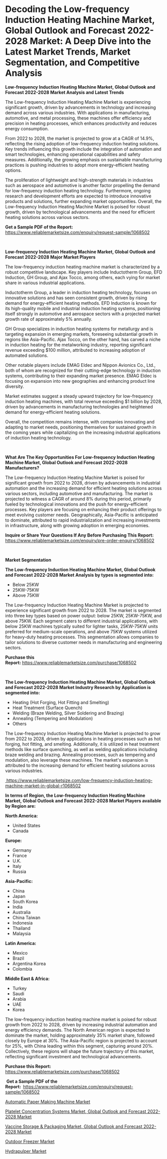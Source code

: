 <p><h1>Decoding the Low-frequency Induction Heating Machine Market, Global Outlook and Forecast 2022-2028 Market: A Deep Dive into the Latest Market Trends, Market Segmentation, and Competitive Analysis</h1></p><p><strong>Low-frequency Induction Heating Machine Market, Global Outlook and Forecast 2022-2028 Market Analysis and Latest Trends</strong></p>
<p><p>The Low-frequency Induction Heating Machine Market is experiencing significant growth, driven by advancements in technology and increasing demand across various industries. With applications in manufacturing, automotive, and metal processing, these machines offer efficiency and precision in heating processes, which enhances productivity and reduces energy consumption. </p><p>From 2022 to 2028, the market is projected to grow at a CAGR of 14.9%, reflecting the rising adoption of low-frequency induction heating solutions. Key trends influencing this growth include the integration of automation and smart technologies, enhancing operational capabilities and safety measures. Additionally, the growing emphasis on sustainable manufacturing practices is pushing industries to adopt more energy-efficient heating options.</p><p>The proliferation of lightweight and high-strength materials in industries such as aerospace and automotive is another factor propelling the demand for low-frequency induction heating technology. Furthermore, ongoing research and development efforts are expected to introduce innovative products and solutions, further expanding market opportunities. Overall, the Low-frequency Induction Heating Machine Market is poised for robust growth, driven by technological advancements and the need for efficient heating solutions across various sectors.</p></p>
<p><strong>Get a Sample PDF of the Report:&nbsp;</strong> <a href="https://www.reliablemarketsize.com/enquiry/request-sample/1068502?utm_campaign=2640&utm_medium=2&utm_source=Github&utm_content=ia&utm_term=21032025&utm_id=low-frequency-induction-heating-machine-market-global-outlook-and-forecast-2022-2028">https://www.reliablemarketsize.com/enquiry/request-sample/1068502</a></p>
<p>&nbsp;</p>
<p><strong>Low-frequency Induction Heating Machine Market, Global Outlook and Forecast 2022-2028 Major Market Players</strong></p>
<p><p>The low-frequency induction heating machine market is characterized by a robust competitive landscape. Key players include Inductotherm Group, EFD Induction, GH Group, and Ajax Tocco, among others, each vying for market share in various industrial applications.</p><p>Inductotherm Group, a leader in induction heating technology, focuses on innovative solutions and has seen consistent growth, driven by rising demand for energy-efficient heating methods. EFD Induction is known for its high-quality mobile and industrial induction heating systems, positioning itself strongly in automotive and aerospace sectors with a projected market growth rate of approximately 5% annually.</p><p>GH Group specializes in induction heating systems for metallurgy and is targeting expansion in emerging markets, foreseeing substantial growth in regions like Asia-Pacific. Ajax Tocco, on the other hand, has carved a niche in induction heating for the metalworking industry, reporting significant revenue exceeding $100 million, attributed to increasing adoption of automated solutions.</p><p>Other notable players include EMAG Eldec and Nippon Avionics Co., Ltd., both of whom are recognized for their cutting-edge technology in induction systems, contributing to their expanding market presence. EMAG Eldec is focusing on expansion into new geographies and enhancing product line diversity. </p><p>Market estimates suggest a steady upward trajectory for low-frequency induction heating machines, with total revenue exceeding $1 billion by 2028, driven by advancements in manufacturing technologies and heightened demand for energy-efficient heating solutions.</p><p>Overall, the competition remains intense, with companies innovating and adapting to market needs, positioning themselves for sustained growth in the coming years while capitalizing on the increasing industrial applications of induction heating technology.</p></p>
<p>&nbsp;</p>
<p><strong>What Are The Key Opportunities For Low-frequency Induction Heating Machine Market, Global Outlook and Forecast 2022-2028 Manufacturers?</strong></p>
<p><p>The Low-frequency Induction Heating Machine Market is poised for significant growth from 2022 to 2028, driven by advancements in industrial automation and the increasing demand for efficient heating solutions across various sectors, including automotive and manufacturing. The market is projected to witness a CAGR of around 8% during this period, primarily fueled by technological innovations and the push for energy-efficient processes. Key players are focusing on enhancing their product offerings to meet evolving customer needs. Geographically, Asia-Pacific is anticipated to dominate, attributed to rapid industrialization and increasing investments in infrastructure, along with growing adoption in emerging economies.</p></p>
<p><strong>Inquire or Share Your Questions If Any Before Purchasing This Report:</strong> <a href="https://www.reliablemarketsize.com/enquiry/pre-order-enquiry/1068502?utm_campaign=2640&utm_medium=2&utm_source=Github&utm_content=ia&utm_term=21032025&utm_id=low-frequency-induction-heating-machine-market-global-outlook-and-forecast-2022-2028">https://www.reliablemarketsize.com/enquiry/pre-order-enquiry/1068502</a></p>
<p>&nbsp;</p>
<p><strong>Market Segmentation</strong></p>
<p><strong>The Low-frequency Induction Heating Machine Market, Global Outlook and Forecast 2022-2028 Market Analysis by types is segmented into:</strong></p>
<p><ul><li>Below 25KW</li><li>25KW-75KW</li><li>Above 75KW</li></ul></p>
<p><p>The Low-frequency Induction Heating Machine Market is projected to experience significant growth from 2022 to 2028. The market is segmented into three key types based on power output: below 25KW, 25KW-75KW, and above 75KW. Each segment caters to different industrial applications, with below 25KW machines typically suited for lighter tasks, 25KW-75KW units preferred for medium-scale operations, and above 75KW systems utilized for heavy-duty heating processes. This segmentation allows companies to tailor solutions to diverse customer needs in manufacturing and engineering sectors.</p></p>
<p><strong>Purchase this Report:&nbsp;</strong><a href="https://www.reliablemarketsize.com/purchase/1068502?utm_campaign=2640&utm_medium=2&utm_source=Github&utm_content=ia&utm_term=21032025&utm_id=low-frequency-induction-heating-machine-market-global-outlook-and-forecast-2022-2028">https://www.reliablemarketsize.com/purchase/1068502</a></p>
<p>&nbsp;</p>
<p><strong>The Low-frequency Induction Heating Machine Market, Global Outlook and Forecast 2022-2028 Market Industry Research by Application is segmented into:</strong></p>
<p><ul><li>Heating (Hot Forging, Hot Fitting and Smelting)</li><li>Heat Treatment (Surface Quench)</li><li>Welding (Braze Welding, Silver Soldering and Brazing)</li><li>Annealing (Tempering and Modulation)</li><li>Others</li></ul></p>
<p><p>The Low-frequency Induction Heating Machine Market is projected to grow from 2022 to 2028, driven by applications in heating processes such as hot forging, hot fitting, and smelting. Additionally, it is utilized in heat treatment methods like surface quenching, as well as welding applications including braze welding and brazing. Annealing processes, such as tempering and modulation, also leverage these machines. The market's expansion is attributed to the increasing demand for efficient heating solutions across various industries.</p></p>
<p><a href="https://www.reliablemarketsize.com/low-frequency-induction-heating-machine-market-in-global-r1068502?utm_campaign=2640&utm_medium=2&utm_source=Github&utm_content=ia&utm_term=21032025&utm_id=low-frequency-induction-heating-machine-market-global-outlook-and-forecast-2022-2028">&nbsp;https://www.reliablemarketsize.com/low-frequency-induction-heating-machine-market-in-global-r1068502</a></p>
<p><strong>In terms of Region, the Low-frequency Induction Heating Machine Market, Global Outlook and Forecast 2022-2028 Market Players available by Region are:</strong></p>
<p>
    <p> <strong> North America: </strong>
        <ul>
            <li>United States</li>
            <li>Canada</li>
        </ul>
        </p> 
    <p> <strong> Europe: </strong>
        <ul>
            <li>Germany</li>
            <li>France</li>
            <li>U.K.</li>
            <li>Italy</li>
            <li>Russia</li>
        </ul>
        </p> 
    <p> <strong> Asia-Pacific: </strong>
        <ul>
            <li>China</li>
            <li>Japan</li>
            <li>South Korea</li>
            <li>India</li>
            <li>Australia</li>
            <li>China Taiwan</li>
            <li>Indonesia</li>
            <li>Thailand</li>
            <li>Malaysia</li>
        </ul>
        </p> 
    <p> <strong> Latin America: </strong>
        <ul>
            <li>Mexico</li>
            <li>Brazil</li>
            <li>Argentina Korea</li>
            <li>Colombia</li>
        </ul>
        </p> 
    <p> <strong> Middle East & Africa: </strong>
        <ul>
            <li>Turkey</li>
            <li>Saudi</li>
            <li>Arabia</li>
            <li>UAE</li>
            <li>Korea</li>
        </ul>
    </p>
    </p>
<p><p>The low-frequency induction heating machine market is poised for robust growth from 2022 to 2028, driven by increasing industrial automation and energy efficiency demands. The North American region is expected to dominate the market, holding approximately 35% market share, followed closely by Europe at 30%. The Asia-Pacific region is projected to account for 25%, with China leading within this segment, capturing around 20%. Collectively, these regions will shape the future trajectory of this market, reflecting significant investment and technological advancements.</p></p>
<p><strong>Purchase this Report: </strong><a href="https://www.reliablemarketsize.com/purchase/1068502?utm_campaign=2640&utm_medium=2&utm_source=Github&utm_content=ia&utm_term=21032025&utm_id=low-frequency-induction-heating-machine-market-global-outlook-and-forecast-2022-2028">https://www.reliablemarketsize.com/purchase/1068502</a></p>
<p>&nbsp;<strong>Get a Sample PDF of the Report:&nbsp;&nbsp;</strong><a href="https://www.reliablemarketsize.com/enquiry/request-sample/1068502?utm_campaign=2640&utm_medium=2&utm_source=Github&utm_content=ia&utm_term=21032025&utm_id=low-frequency-induction-heating-machine-market-global-outlook-and-forecast-2022-2028">https://www.reliablemarketsize.com/enquiry/request-sample/1068502</a></p>
<p><strong></strong></p>
<p><p><a href="https://www.linkedin.com/pulse/automatic-paper-making-machine-market-overview-2025-2032-lmt2e?utm_campaign=2640&utm_medium=2&utm_source=Github&utm_content=ia&utm_term=21032025&utm_id=low-frequency-induction-heating-machine-market-global-outlook-and-forecast-2022-2028">Automatic Paper Making Machine Market</a></p><p><a href="https://github.com/goickpache1m/Market-Research-Report-List-1/blob/main/platelet-concentration-systems-market-global-outlook-and-forecast-2022-2028-market.md?utm_campaign=2640&utm_medium=2&utm_source=Github&utm_content=ia&utm_term=21032025&utm_id=low-frequency-induction-heating-machine-market-global-outlook-and-forecast-2022-2028">Platelet Concentration Systems Market, Global Outlook and Forecast 2022-2028 Market</a></p><p><a href="https://github.com/smarzkathyb6/Market-Research-Report-List-1/blob/main/vaccine-storage-packaging-market-global-outlook-and-forecast-2022-2028-market.md?utm_campaign=2640&utm_medium=2&utm_source=Github&utm_content=ia&utm_term=21032025&utm_id=low-frequency-induction-heating-machine-market-global-outlook-and-forecast-2022-2028">Vaccine Storage & Packaging Market, Global Outlook and Forecast 2022-2028 Market</a></p><p><a href="https://www.linkedin.com/pulse/outdoor-freezer-market-study-industry-overview-key-competitor-pfone?utm_campaign=2640&utm_medium=2&utm_source=Github&utm_content=ia&utm_term=21032025&utm_id=low-frequency-induction-heating-machine-market-global-outlook-and-forecast-2022-2028">Outdoor Freezer Market</a></p><p><a href="https://www.linkedin.com/pulse/size-globalhydrapulper-market-compounded-annual-growth-rate-bmine?utm_campaign=2640&utm_medium=2&utm_source=Github&utm_content=ia&utm_term=21032025&utm_id=low-frequency-induction-heating-machine-market-global-outlook-and-forecast-2022-2028">Hydrapulper Market</a></p></p>